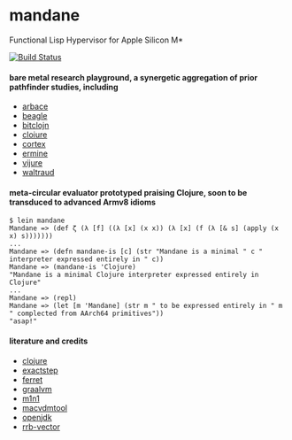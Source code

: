 # mandane
Functional Lisp Hypervisor for Apple Silicon M*

[![Build Status](https://travis-ci.com/arbace/mandane.svg?branch=main)](https://travis-ci.com/github/arbace/mandane)
#### bare metal research playground, a synergetic aggregation of prior pathfinder studies, including
- [arbace](https://github.com/bodza/arbace)
- [beagle](https://github.com/bodza/beagle)
- [bitclojn](https://github.com/bodza/bitclojn)
- [cloiure](https://github.com/bodza/cloiure)
- [cortex](https://github.com/bodza/cortex)
- [ermine](https://github.com/bodza/ermine)
- [vijure](https://github.com/bodza/vijure)
- [waltraud](https://github.com/bodza/waltraud)
#### meta-circular evaluator prototyped praising Clojure, soon to be transduced to advanced Armv8 idioms
```
$ lein mandane
Mandane => (def ζ (λ [f] ((λ [x] (x x)) (λ [x] (f (λ [& s] (apply (x x) s)))))))
...
Mandane => (defn mandane-is [c] (str "Mandane is a minimal " c " interpreter expressed entirely in " c))
Mandane => (mandane-is 'Clojure)
"Mandane is a minimal Clojure interpreter expressed entirely in Clojure"
...
Mandane => (repl)
Mandane => (let [m 'Mandane] (str m " to be expressed entirely in " m " complected from AArch64 primitives"))
"asap!"
```
#### literature and credits
- [clojure](https://github.com/clojure/clojure)
- [exactstep](https://github.com/ultraembedded/exactstep)
- [ferret](https://github.com/nakkaya/ferret)
- [graalvm](https://github.com/graalvm/graal)
- [m1n1](https://github.com/AsahiLinux/m1n1)
- [macvdmtool](https://github.com/AsahiLinux/macvdmtool)
- [openjdk](https://github.com/AdoptOpenJDK/openjdk-jdk11u)
- [rrb-vector](https://github.com/clojure/core.rrb-vector)
